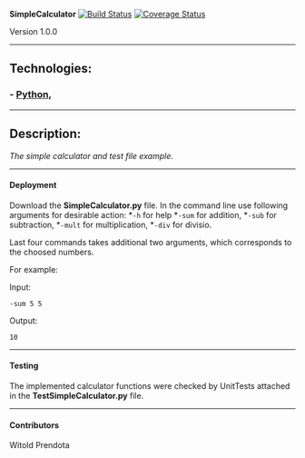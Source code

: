 **SimpleCalculator**
[![Build Status](https://travis-ci.com/WPrendota/SimpleCalculator.svg?branch=master)](https://travis-ci.com/WPrendota/SimpleCalculator)
[![Coverage Status](https://coveralls.io/repos/github/WPrendota/SimpleCalculator/badge.svg?branch=master)](https://coveralls.io/github/WPrendota/SimpleCalculator?branch=master)

Version 1.0.0

--- 

## Technologies:
### - [Python](https://www.python.org),

--- 

## Description:
*The simple calculator and test file example.*

--- 

#### Deployment
Download the **SimpleCalculator.py** file. In the command line use following arguments for desirable action:
*```-h``` for help
*```-sum``` for addition,
*```-sub``` for subtraction,
*```-mult``` for multiplication,
*```-div``` for divisio.

Last four commands takes additional two arguments, which corresponds to the choosed numbers.

For example: 

Input:

```
-sum 5 5
```

Output:

```
10
```

---

#### Testing
The implemented calculator functions were checked by UnitTests attached in the **TestSimpleCalculator.py** file.


--- 

#### Contributors
Witold Prendota
